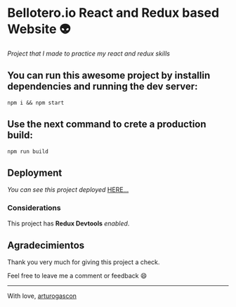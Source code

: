 # Bellotero.io React and Redux based Website :alien:

_Project that I made to practice my react and redux skills_

## You can run this awesome project by installin dependencies and running the dev server:

```
npm i && npm start
```

## Use the next command to crete a production build:

```
npm run build
```

## Deployment

_You can see this project deployed_ [HERE...](https://bellotero-io.netlify.app/)


### Considerations

This project has **Redux Devtools** _enabled_.


## Agradecimientos

Thank you very much for giving this project a check.

Feel free to leave me a comment or feedback :smile:


---
With love, [arturogascon](https://github.com/arturogascon)